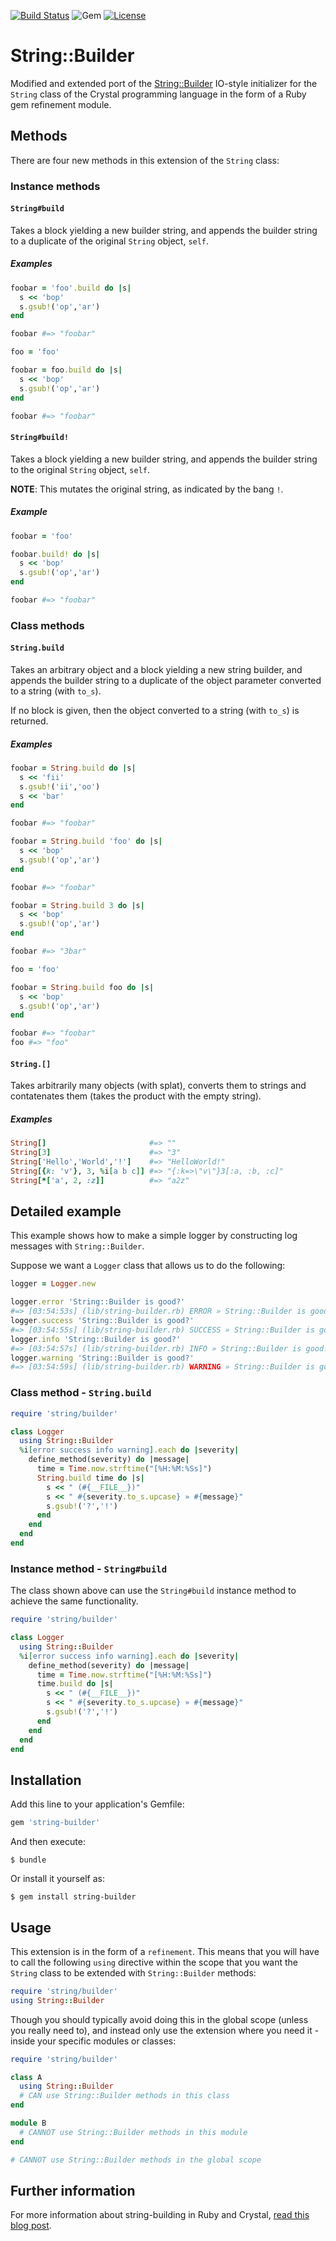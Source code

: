 [![Build Status](https://travis-ci.org/eonu/string-builder.svg?branch=master)](https://travis-ci.org/eonu/string-builder)
![Gem](https://img.shields.io/gem/v/string-builder.svg)
[![License](https://img.shields.io/github/license/eonu/string-builder.svg)](https://github.com/eonu/string-builder/blob/master/LICENSE)

# String::Builder

Modified and extended port of the [String::Builder](https://crystal-lang.org/api/0.20.3/String/Builder.html#build%28capacity%3AInt%3D64%2C%26block%29%3AString-class-method) IO-style initializer for the `String` class of the Crystal programming language in the form of a Ruby gem refinement module.

## Methods

There are four new methods in this extension of the `String` class:

### Instance methods

#### `String#build`

Takes a block yielding a new builder string, and appends the builder string to a duplicate of the original `String` object, `self`.

##### Examples

```ruby
foobar = 'foo'.build do |s|
  s << 'bop'
  s.gsub!('op','ar')
end

foobar #=> "foobar"
```

```ruby
foo = 'foo'

foobar = foo.build do |s|
  s << 'bop'
  s.gsub!('op','ar')
end

foobar #=> "foobar"
```

#### `String#build!`

Takes a block yielding a new builder string, and appends the builder string to the original `String` object, `self`.

**NOTE**: This mutates the original string, as indicated by the bang `!`.

##### Example

```ruby
foobar = 'foo'

foobar.build! do |s|
  s << 'bop'
  s.gsub!('op','ar')
end

foobar #=> "foobar"
```

### Class methods

#### `String.build`

Takes an arbitrary object and a block yielding a new string builder, and appends the builder string to a duplicate of the object parameter converted to a string (with `to_s`).

If no block is given, then the object converted to a string (with `to_s`) is returned.

##### Examples

```ruby
foobar = String.build do |s|
  s << 'fii'
  s.gsub!('ii','oo')
  s << 'bar'
end

foobar #=> "foobar"
```

```ruby
foobar = String.build 'foo' do |s|
  s << 'bop'
  s.gsub!('op','ar')
end

foobar #=> "foobar"
```

```ruby
foobar = String.build 3 do |s|
  s << 'bop'
  s.gsub!('op','ar')
end

foobar #=> "3bar"
```

```ruby
foo = 'foo'

foobar = String.build foo do |s|
  s << 'bop'
  s.gsub!('op','ar')
end

foobar #=> "foobar"
foo #=> "foo"
```

#### `String.[]`

Takes arbitrarily many objects (with splat), converts them to strings and contatenates them (takes the product with the empty string).

##### Examples

```ruby
String[]                       #=> ""
String[3]                      #=> "3"
String['Hello','World','!']    #=> "HelloWorld!"
String[{k: 'v'}, 3, %i[a b c]] #=> "{:k=>\"v\"}3[:a, :b, :c]"
String[*['a', 2, :z]]          #=> "a2z"
```

## Detailed example

This example shows how to make a simple logger by constructing log messages with `String::Builder`.

Suppose we want a `Logger` class that allows us to do the following:

```ruby
logger = Logger.new

logger.error 'String::Builder is good?'
#=> [03:54:53s] (lib/string-builder.rb) ERROR » String::Builder is good!
logger.success 'String::Builder is good?'
#=> [03:54:55s] (lib/string-builder.rb) SUCCESS » String::Builder is good!
logger.info 'String::Builder is good?'
#=> [03:54:57s] (lib/string-builder.rb) INFO » String::Builder is good!
logger.warning 'String::Builder is good?'
#=> [03:54:59s] (lib/string-builder.rb) WARNING » String::Builder is good!
```

### Class method - `String.build`

```ruby
require 'string/builder'

class Logger
  using String::Builder
  %i[error success info warning].each do |severity|
    define_method(severity) do |message|
      time = Time.now.strftime("[%H:%M:%Ss]")
      String.build time do |s|
        s << " (#{__FILE__})"
        s << " #{severity.to_s.upcase} » #{message}"
        s.gsub!('?','!')
      end
    end
  end
end
```

### Instance method - `String#build`

The class shown above can use the `String#build` instance method to achieve the same functionality.

```ruby
require 'string/builder'

class Logger
  using String::Builder
  %i[error success info warning].each do |severity|
    define_method(severity) do |message|
      time = Time.now.strftime("[%H:%M:%Ss]")
      time.build do |s|
        s << " (#{__FILE__})"
        s << " #{severity.to_s.upcase} » #{message}"
        s.gsub!('?','!')
      end
    end
  end
end
```

## Installation

Add this line to your application's Gemfile:

```ruby
gem 'string-builder'
```

And then execute:

    $ bundle

Or install it yourself as:

    $ gem install string-builder

## Usage

This extension is in the form of a `refinement`. This means that you will have to call the following `using` directive within the scope that you want the `String` class to be extended with `String::Builder` methods:

```ruby
require 'string/builder'
using String::Builder
```

Though you should typically avoid doing this in the global scope (unless you really need to), and instead only use the extension where you need it - inside your specific modules or classes:

```ruby
require 'string/builder'

class A
  using String::Builder
  # CAN use String::Builder methods in this class
end

module B
  # CANNOT use String::Builder methods in this module
end

# CANNOT use String::Builder methods in the global scope
```

## Further information

For more information about string-building in Ruby and Crystal, [read this blog post](https://www.eonuonga.com/posts/2018/06/07/limitations-of-string-building).
